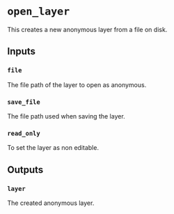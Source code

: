 # `open_layer`

This creates a new anonymous layer from a file on disk.

## Inputs

### `file`
The file path of the layer to open as anonymous. 

### `save_file`
The file path used when saving the layer. 

### `read_only`
To set the layer as non editable. 

## Outputs

### `layer`
The created anonymous layer. 


